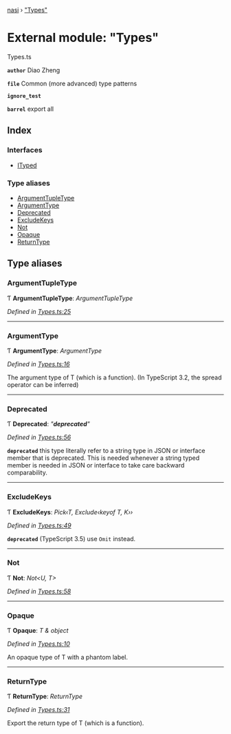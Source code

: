 [nasi](../globals.md) › ["Types"](_types_.md)

# External module: "Types"

Types.ts

**`author`** Diao Zheng

**`file`** Common (more advanced) type patterns

**`ignore_test`** 

**`barrel`** export all

## Index

### Interfaces

* [ITyped](../interfaces/_types_.ityped.md)

### Type aliases

* [ArgumentTupleType](_types_.md#argumenttupletype)
* [ArgumentType](_types_.md#argumenttype)
* [Deprecated](_types_.md#deprecated)
* [ExcludeKeys](_types_.md#excludekeys)
* [Not](_types_.md#not)
* [Opaque](_types_.md#opaque)
* [ReturnType](_types_.md#returntype)

## Type aliases

###  ArgumentTupleType

Ƭ **ArgumentTupleType**: *ArgumentTupleType<T>*

*Defined in [Types.ts:25](https://github.com/diaozheng999/nasi/blob/5f965cb/src/Types.ts#L25)*

___

###  ArgumentType

Ƭ **ArgumentType**: *ArgumentType<T>*

*Defined in [Types.ts:16](https://github.com/diaozheng999/nasi/blob/5f965cb/src/Types.ts#L16)*

The argument type of T (which is a function).
(In TypeScript 3.2, the spread operator can be inferred)

___

###  Deprecated

Ƭ **Deprecated**: *"__deprecated__"*

*Defined in [Types.ts:56](https://github.com/diaozheng999/nasi/blob/5f965cb/src/Types.ts#L56)*

**`deprecated`** this type literally refer to a string type in JSON or interface
member that is deprecated. This is needed whenever a string typed member is
needed in JSON or interface to take care backward comparability.

___

###  ExcludeKeys

Ƭ **ExcludeKeys**: *Pick‹T, Exclude‹keyof T, K››*

*Defined in [Types.ts:49](https://github.com/diaozheng999/nasi/blob/5f965cb/src/Types.ts#L49)*

**`deprecated`** (TypeScript 3.5)
use `Omit` instead.

___

###  Not

Ƭ **Not**: *Not<U, T>*

*Defined in [Types.ts:58](https://github.com/diaozheng999/nasi/blob/5f965cb/src/Types.ts#L58)*

___

###  Opaque

Ƭ **Opaque**: *T & object*

*Defined in [Types.ts:10](https://github.com/diaozheng999/nasi/blob/5f965cb/src/Types.ts#L10)*

An opaque type of T with a phantom label.

___

###  ReturnType

Ƭ **ReturnType**: *ReturnType<T>*

*Defined in [Types.ts:31](https://github.com/diaozheng999/nasi/blob/5f965cb/src/Types.ts#L31)*

Export the return type of T (which is a function).
